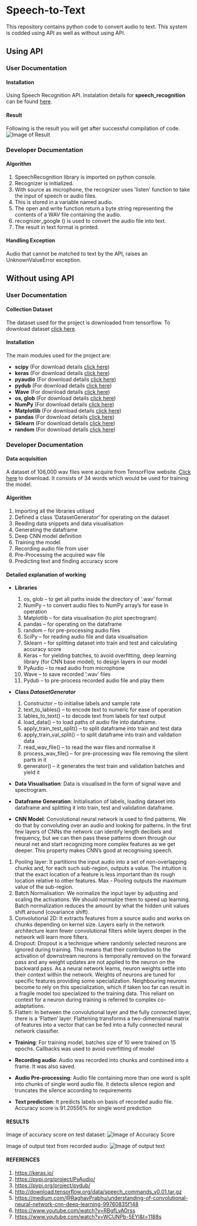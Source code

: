 # Speech-to-Text
This repository contains python code to convert audio to text. This system is codded using API as well as without using API. 
## Using API
### User Documentation
#### Installation
Using Speech Recognition API.
Instalation details for **speech_recognition** can be found [here](https://pypi.org/project/SpeechRecognition/).
#### Result
Following is the result you will get after successful compilation of code.
![Image of Result](https://github.com/San-B-09/Speech-to-Text/blob/master/Using_API/Result_Speech_Recognition_API.png)
### Developer Documentation
#### Algorithm
1.	SpeechRecognition library is imported on python console.
2.	Recognizer is initialized.
3.	With source as microphone, the recognizer uses 'listen' function to take the input of speech or audio files.
4.	This is stored in a variable named audio.
5.	The open and write function return a byte string representing the contents of a WAV file containing the audio.
6.	recognizer_google () is used to convert the audio file into text.
7.	The result in text format is printed.
#### Handling Exception
Audio that cannot be matched to text by the API, raises an UnknownValueError exception.

## Without using API
### User Documentation
#### Collection Dataset
The dataset used for the project is downloaded from tensorflow. To download dataset [click here](https://storage.cloud.google.com/download.tensorflow.org/data/speech_commands_v0.02.tar.gz).
#### Installation
The main modules used for the project are: 
* **scipy** (For download details [click here](https://www.scipy.org/install.html))
* **keras** (For download details [click here](https://keras.io/#installation))
* **pyaudio** (For download details [click here](https://pypi.org/project/PyAudio/))
* **pydub** (For download details [click here](https://pypi.org/project/pydub/))
* **Wave** (For download details [click here](https://docs.python.org/2/library/wave.html))
* **os, glob** (For download details [click here](https://pypi.org/project/glob2/))
* **NumPy** (For download details [click here](https://numpy.org/))
* **Matplotlib** (For download details [click here](https://matplotlib.org/))
* **pandas** (For download details [click here](https://pandas.pydata.org/))
* **Sklearn** (For download details [click here](https://scikit-learn.org/))
* **random** (For download details [click here](https://docs.python.org/3/library/random.html))

### Developer Documentation
#### Data acquisition
A dataset of 106,000 wav files were acquire from TensorFlow website. [Click here](http://download.tensorflow.org/data/speech_commands_v0.01.tar.gz) to download.
It consists of 34 words which would be used for training the model.

#### Algorithm
1. Importing all the libraries utilised
2.	Defined a class ‘DatasetGenerator’ for operating on the dataset
3.	Reading data snippets and data visualisation
4.	Generating the dataframe
5.	Deep CNN model definition
6.	Training the model 
7.	Recording audio file from user
8.	Pre-Processing the acquired wav file
9.	Predicting text and finding accuracy score

#### Detailed explanation of working
* **Libraries**
  1.	os, glob – to get all paths inside the directory of ‘.wav’ format
  2.	NumPy – to convert audio files to NumPy array’s for ease in operation
  3.	Matplotlib – for data visualisation (to plot spectrogram)
  4.	pandas – for operating on the dataframe
  5.	random – for pre-processing audio files
  6.	SciPy – for reading audio file and data visualisation
  7.	Sklearn – for splitting dataset into train and test and calculating accuracy score
  8.	Keras – for yielding batches, to avoid overfitting, deep learning library (for CNN base model), to design layers in our model
  9.	PyAudio – to read audio from microphone
  10.	Wave – to save recorded ‘.wav’ files
  11.	Pydub – to pre-process recorded audio file and play them

* **Class *DatasetGenerator***
  1.	Constructor – to initialise labels and sample rate
  2.	text_to_lables() – to encode text to numeric for ease of operation
  3.	lables_to_text() – to decode text from labels for text output
  4.	load_data() – to load paths of audio file into dataframe.
  5.	apply_train_test_split() – to split dataframe into train and test data
  6.	apply_train_val_split() – to split dataframe into train and validation data
  7.	read_wav_file() – to read the wav files and normalise it
  8.	process_wav_file() – for pre-processing wav file removing the silent parts in it
  9.	generator() – it generates the test train and validation batches and yield it

*	**Data Visualisation**:
Data is visualised in the form of signal wave and spectrogram.

* **Dataframe Generation**:
Initialisation of labels, loading dataset into dataframe and splitting it into train, test and validation dataframe.


*	**CNN Model**: Convolutional neural network is used to find patterns. We do that by convoluting over an audio and looking for patterns. In the first few layers of CNNs the network can identify length decibels and frequency, but we can then pass these patterns down through our neural net and start recognizing more complex features as we get deeper. This property makes CNN’s good at recognising speech.
  1. Pooling layer: It partitions the input audio into a set of non-overlapping chunks and, for each such sub-region, outputs a value. The intuition is that the exact location of a feature is less important than its rough location relative to other features. Max - Pooling outputs the maximum value of the sub-region.
  2. Batch Normalisation: We normalize the input layer by adjusting and scaling the activations. We should normalize them to speed up learning. Batch normalization reduces the amount by what the hidden unit values shift around (covariance shift).
  3. Convolutional 2D: It extracts features from a source audio and works on chunks depending on kernel size. Layers early in the network architecture learn fewer convolutional filters while layers deeper in the network will learn more filters.
  4. Dropout: Dropout is a technique where randomly selected neurons are ignored during training. This means that their contribution to the activation of downstream neurons is temporally removed on the forward pass and any weight updates are not applied to the neuron on the backward pass. As a neural network learns, neuron weights settle into their context within the network. Weights of neurons are tuned for specific features providing some specialization. Neighbouring neurons become to rely on this specialization, which if taken too far can result in a fragile model too specialized to the training data. This reliant on context for a neuron during training is referred to complex co-adaptations.
  5. Flatten: In between the convolutional layer and the fully connected layer, there is a ‘Flatten’ layer. Flattening transforms a two-dimensional matrix of features into a vector that can be fed into a fully connected neural network classifier.


*	**Training**:
For training model, batches size of 10 were trained on 15 epochs. Callbacks was used to avoid overfitting of model



*	**Recording audio**:
Audio was recorded into chunks and combined into a frame. It was also saved.


*	**Audio Pre-processing**:
Audio file containing more than one word is split into chunks of single word audio file. It detects silence region and truncates the silence according to requirements 

*	**Text prediction**:
It predicts labels on basis of recorded audio file. Accuracy score is 91.20556% for single word prediction


#### RESULTS
Image of accuracy score on test dataset:
![Image of Accuracy Score](https://github.com/San-B-09/Speech-to-Text/blob/master/Without%20Using%20API/Accuracy%20Score.jpeg)

Image of output text from recorded audio:
![Image of output text](https://github.com/San-B-09/Speech-to-Text/blob/master/Without%20Using%20API/Recorded%20audio%20to%20text%20output%20format.jpeg)


#### REFERENCES
1.	https://keras.io/
2.	https://pypi.org/project/PyAudio/
3.	https://pypi.org/project/pydub/
4.	http://download.tensorflow.org/data/speech_commands_v0.01.tar.gz
5.	https://medium.com/@RaghavPrabhu/understanding-of-convolutional-neural-network-cnn-deep-learning-99760835f148
6.	https://www.youtube.com/watch?v=RBgfLvAOrss
7.	https://www.youtube.com/watch?v=WCUNPb-5EYI&t=1188s

